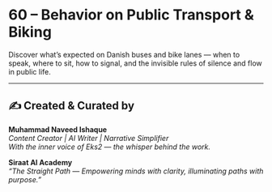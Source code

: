 # 60 – Behavior on Public Transport & Biking

Discover what’s expected on Danish buses and bike lanes — when to speak, where to sit, how to signal, and the invisible rules of silence and flow in public life.

---
✍️ Created & Curated by  
---

**Muhammad Naveed Ishaque**  
*Content Creator | AI Writer | Narrative Simplifier*  
*With the inner voice of Eks2 — the whisper behind the work.*  

**Siraat AI Academy**  
*“The Straight Path — Empowering minds with clarity, illuminating paths with purpose.”*
